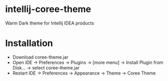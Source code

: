 # intellij-coree-theme
Warm Dark theme for Intellij IDEA products

# Installation

- Download coree-theme.jar
- Open IDE -> Preferences -> Plugins -> [more menu] -> Install Plugin from Disk... -> select coree-theme.jar
- Restart IDE -> Preferences -> Appearance -> Theme -> Coree Theme
